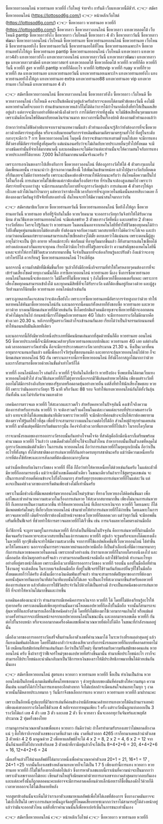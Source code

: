 #
ซื้อหวยลาวออนไลน์ หวยฮานอย หวยยี่กี่ เว็บใหญ่ จ่ายจริง การันตี เว็บแทงหวยนี้ดีชัวร์.
👉👉 สมัครซื้อหวยออนไลน์ (https://lottosod6g.com/)
👉👉 หน้าหลักเว็บไซต์ (https://lottosod6g.com/)
👉👉 ซื้อหวยลาว หวยฮานอย หวยยี่กี (https://lottosod6g.com/)
ซื้อหวยลาว ซื้อหวยลาวออนไลน์ ซื้อหวยลาว แทงหวยลอตโต้ เว็บไหนดี pantip ซื้อหวยลาวยังไง ซื้อหวยลาว เว็บไหนดี ซื้อหวยลาว 4 ตัว ซื้อหวยลาววันนี้ ซื้อหวยลาวพัฒนา ซื้อหวยลาวออนไลน์ เว็บไหนดี ซื้อหวยฮานอย ซื้อหวยฮานอยออนไลน์ ซื้อหวยฮานอย เว็บไหนดี ซื้อหวยฮานอยยังไง ซื้อหวยฮานอยวันนี้ ซื้อหวยฮานอยได้ที่ไหน ซื้อหวยฮานอยเฉพาะกิจ ซื้อหวยฮานอยยังไงให้ถูก ซื้อหวยฮานอย pantip ซื้อหวยฮานอยออนไลน์ เว็บไหนดี แทงหวยลาว แทงหวยลาว4ตัว แทงหวยลาวยังไง แทงหวยลาวออนไลน์ แทงหวยลาววันนี้ แทงหวยลาวพัฒนา แทงหวยลาวชุด แทงหวยลาวสามัคคี แทงหวยลาวสตาร์ แทงหวยลอตโต้ ซื้อหวยล็อตโต้ หวยยี่กี หวยยี่กีคือ หวยยี่กีวันนี้ หวยยี่กี สูตร หวยยี่กี pantip หวยยี่กีคืออะไร หวยยี่กี lottovip หวยยี่กี ruay หวยยี่กีรวย หวยยี่กี สด แทงหวยฮานอย แทงหวยฮานอยวันนี้ แทงหวยฮานอยเฉพาะกิจ แทงหวยฮานอยยังไง แทงหวยฮานอยยังไงให้ถูก แทงหวยฮานอย extra แทงหวยฮานอย88 แทงหวยฮานอย vip แทงหวยฮานอย เว็บไหนดี แทงหวยฮานอย 4 ตัว

👉👉 สมัครซื้อหวยลาวออนไลน์
ซื้อหวยลาวออนไลน์ ซื้อหวยลาวยังไง ซื้อหวยลาว เว็บไหนดี
ซื้อหวยลาวออนไลน์ เว็บไหนดี คงจะเป็นข้อดีแน่ๆอยู่แล้วครับถ้าเราจะตอบได้ตามหัวข้อของวันนี้ คงไม่มีคอหวยท่านใดที่จะบอกว่า ท่านเข้ามาแทงหวยแล้วก็ไม่ได้คิดว่าการได้กำไรมากคือสิ่งที่ทำให้เป็นผลเสียอยู่แล้ว แต่อาจจะมีบางอย่างที่ต้องคำนึงถึงด้วยว่า การได้อัตราจ่ายที่สูงนั้น จะไม่มีข้อเสียอื่นๆตามมาเลย เพราะมันคือเงื่อนไขที่ติดมากับยอดเงินจำนวนมาก ของวงการนี้เป็นเรื่องปกติ ต้องถามตัวท่านเองแล้ว่า

ถ้าหากว่าท่านได้ฟังคำอธิบายจากเราผ่านบทความนี้แล้ว ตัวท่านเองนั้นจะรู้สึกว่ายังต้องการที่จะซื้อหวยลาวด้วยอัตราจ่ายสูงที่สุด หรือจะกลับมายอมรับการจ่ายเดิมพันตามอัตรามาตรฐานทั่วไป ที่อยู่ในระดับกลางๆจะดีกว่า ? การ ซื้อหวยลาวออนไลน์ ในยุคนี้ ถ้าเราจะข้ามการแทงสามตัวบนไปเลย จะมีการแทงสี่ตัวตรงที่มีอัตราจ่ายที่สูงที่สุดครับ แต่แน่นอนครับว่าจะไม่เกิดกับหวยประเภทอื่นๆทั่วไปทั้งหมด จะมีบางชนิดเท่านั้นที่จ่ายได้มากขนาดนี้ และแอดมินคงจะไม่คิดว่าแต่ละท่านนั้นจะให้ความสนใจกับการแทงหวยประเภทที่ได้บาทละ 7,000 ขึ้นไปกันมากขนาดนั้นจริงนะครับ ?

เพราะการเอาเงินของเราไปเสี่ยงกับการ ซื้อหวยลาวออนไลน์ ที่ต้องถูกรางวัลให้ได้ 4 ตัวตรงๆแบบไม่ผิดเพี้ยนเลยนั้น เราแนะนำว่า สู้เราเอาความเสี่ยงนี้ ไปเพิ่มเงินเข้ามาหน่อย แล้วไปลุ้นรางวัลกับล็อตเตอรี่กันเลยจะไม่ดีกว่าเหรอครับ เพราะฉะนั้นคงต้องพิจารณาให้ดีก่อนนะครับว่า อันไหนคือความเป็นไปได้ในเรื่องนี้ การเล่นหวยไม่ใช่เพียงแค่เราต้องคิดเรื่องอัตราจ่าย ที่จำเป็นจะต้องสูงเสมอไป เพราะว่าอัตราจ่ายที่จะบอกว่าสูง จะมีการแลกมากับโอกาสที่จะถูกรางวัลอยู่แล้ว การเล่นเลข 4 ตัวตรงๆให้ถูกเป๊ะเลย แล้วได้เงินกำไรมากๆ แต่หากว่าเราต้องใช้เวลากับการที่จะถูกหวยในชนิดนั้นหลายสิบงวดเลย ก็ต้องลองมาวัดกันดูว่าปัจจัยทั้งสองอย่างนี้ อันไหนจะทำให้มีความน่าสนใจมากกว่ากัน

👉👉 สมัครสมาชิกเว็บหวย
ซื้อหวยฮานอยวันนี้ ซื้อหวยฮานอยออนไลน์ ซื้อยังไงให้ถูก
ซื้อหวยฮานอยวันนี้ หวยฮานอย หรือที่รู้จักกันในชื่อ หวยเวียดนาม จะออกรางวัลทุกวันจึงทำให้ได้รับความนิยม ส่วนวิธีแทงหวยฮานอยออนไลน์ จะมีแค่เลขท้าย 3 ตัวของรางวัลที่หนึ่ง และเลขท้าย 2 ตัวของรางวัลที่สอง ใครจะไปรู้กันละว่า หวยฮานอย ในตอนนี้นอกจากเทคโนโลยีที่ทำให้ชีวิตของทุกคนได้ก้าวไปถึงขั้นยุคหุ่นยนต์แบบไม่ต้องสงสัย ยังต้องมาเจอกับความสะวดกสบายที่เราไม่คิดว่าจะได้เจอ และถ้าถามว่าตอนนี้คนแก่ชราบางคนสามารถเล่นโซเชี่ยลต่างๆได้มั้ย ตอบเลยว่าได้แน่นอน เพราะตอนนี้ผู้สูงอายุไม่ว่าจะเป็น ปู่ย่า ตายาย หรือแม้กระทั่ง พ่อกับแม่ ที่อายุเริ่มมากขึ้นแล้ว ก็ยังสามารถเล่นโซเชี่ยลได้อย่างคล่องแคล่วกันแทบจะทุกคน เรียกได้ว่ามีอะไรบ้างที่ไม่รู้เลยจะดีกว่า ความสำคัญของเทคโนโลยีนี่แหละจะทำให้การใช้ชีวิตสะดวกสบายมากขึ้น จึงจำเป็นมากที่จะต้องเรียนรู้และปรับตัว ถึงแม้ว่าจะอายุเท่าไหร่ก็ได้ ควรเรียนรู้ ซื้อหวยฮานอยออนไลน์ ไว้จะดีที่สุด

นอกจากนี้ ความล้ำสมัยที่มีเพิ่มขึ้นเรื่อย ๆแล้วก็ยังมีอีกหนึ่งกิจกรรมที่ทำให้ใครหลายๆคนต้องการที่จะเข้าร่วมเสี่ยงโชคด้วยทุกงวดนั้นก็คือ การซื้อหวยออนไลน์ หวยฮานอย นี่เอง ซึ่งการซื้อหวยฮานอยออนไลน์ในตอนนี้จะต้องบอกว่า ไม่มีใครที่ไม่ซื้อหวยแน่ ๆ ถึงไม่ซื้อหวยก็ซื้อลอตเตอรี่แหละ เพราะการเสี่ยงโชคทุกคนสามารถเข้าถึงได้ และทุกคนมีสิทธิ์ที่จะได้รับรางวัล แต่ก็ต้องขึ้นอยู่กับดวงด้วย และผู้สูงวัยส่วนมากก็นิยมซื้อ หวยฮานอย ออนไลน์แล้วเช่นกัน

เพราะลูกหลายก็คงจะสอนว่าจะต้องซื้อยังไง เพราะการซื้อหวยฮานอยมีอัตราการจ่ายสูงกกว่าด้วย ทำให้หลายคนได้หันมาซื้อหวยออนไลน์กัน และนอกจากนี้คนแก่ทั้งหลายก็ยังชอบซื้อ หวยฮานอย และหวยลาวด้วย บางคนก็นิยมเล่นหวยยี่กีด้วยเช่นกัน ซึ่งโดยปกติแล้วคนมีอายุเขาจะซื้อหวยที่มักจะออกตอนหัวค่ำไม่ดุกเกินไป ก่อนหน้านี้เราก็ได้พูดถึงหวยฮานอย 4G ไปแล้ว จะมีการออกรางวัลไม่ดึกมากคือช่วงเวลา 20.30 น. หลังจากที่รู้ผลรางวัลแล้วก็จะเข้านอนกันเลย เรียกได้ว่าเป็นกิจกรรมก่อนนอนที่ทำให้นอนหลับฝันดีเลยทีเดียว

และนอกจากนี้ก็ยังมีหวยอีกหนึ่งประเภทที่มีคนนิยมเล่นมากที่สุดด้วยนั้นก็คือ หวยฮานอย ออนไลน์ 5G ซึ่งหวยประเภทนี้ก็จะมีลักษณะคล้ายๆกับหวยฮานอยแบบปกติและ หวยฮานอย 4G เลย แต่ต่างกันแค่เวลาออกผลรางวัลเท่านั้น คือจะมีการประกาศผลรางวัลเวลาประมาณ 21.30 น. ซึ่งเป็นเวลาที่คนอายุมากจะนอนอกันแล้ว แต่นี้เพื่อเอาใจวัยรุ่นที่ชอบนอนดึก และอยากจะลุ้นหวยออนไลน์ไปด้วย ก็จะนิยมเล่นหวยออนไลน์ 5G กัน เพราะนอกจากนี้การซื้อหวยออนไลน์ ก็ยังมีโอกาสถูกได้มากกว่าด้วย และเราก็สามารถซื้อหวยด้วยเงินขั้นต่ำเท่าไหร่ก็ได้

หวยยี่กี่ ออนไลน์คืออะไร เล่นยังไง
หวยยี่กี่ รู้จักกันในอีกชื่อว่า หวยปิงปอง ซึ่งพบเห็นได้ตามเว็บแทงหวยออนไลน์ทั่วไป ส่วนวิธีเล่นหวยยี่กีก็ไม่ยุ่งยากเนื่องจากมีวิธีเล่นคล้ายหวยใต้ดิน เพียงแต่รางวัลที่ออกไม่ได้มีการอ้างอิงกับหวยของรัฐบาลหรือตลาดหุ้นอย่างหวยอื่น แต่สิ่งที่ทำให้นักเสี่ยงโชคชอบ หวยยี่กี เพราะว่ามันออกรางวัลทุก 15 นาที หรือวันละ 88 รอบ จึงทำให้แทงหวยออนไลน์กันได้ทั้งวันลุ้นกันทั้งคืน และไม่จำกัดจำนวนแทงด้วย

เทคนิคการตรวจผล หวยยี่กี ให้สะดวกและรวดเร็ว
สำหรับคอหวยในปัจจุบันนี้ คงเข้าใจถึงความต้องการสำหรับการเล่น หวยยี่กี ว่า จะต้องรวดเร็วแค่ไหนในแต่ละงวดแต่ละรอบที่ประกาศผลรางวัลแล้ว แทบจะช้าไม่ได้เลยแม้แต่นาทีเดียวเพราะว่าหวยยี่กี จะมีกติกาทีค่อนข้างจะบีบให้เราต้องพยายาม ต้องตรวจให้รู้ผลให้ไวที่สุด เพื่อที่ว่าจะสามารถวางแผนในงวดต่อไปได้อีก ส่วนใหญ่ถ้าทุกท่านเคยเล่นหวยยี่กี มาตั้งแต่ยุคที่มีการเริ่มต้นแรกๆนั้น ก็คงจำถึงช่วงเวลาที่แทงหวยยี่กีไปแล้ว ในรอบใดๆก็ตาม

เราจะมานั่งรอผลของการออกรางวัลรอบนั้นกันอย่างใจจดใจจ่อ ที่สำคัญคืออีกมือนึงเราก็เตรียมพร้อมคำนวณผล หวยยี่กี ไว้แล้วว่า เลขเด็ดตัวต่อไปที่จะใช้จะเป็นตัวไหน ถ้าหากรอบนั้นเป็นตัวเลขที่หลุดไม่ถูกรางวัลเลยแม้แต่ตัวเดียว ในการเล่น หวยออนไลน์ ถือว่าการเล่นหวยยี่กีในยุคบุกเบิกนั้น ถือว่าเป็นอะไรที่ทั้งสนุก ทั้งได้รสชาติของการเล่นหวยยี่กีกันอย่างครบทุกรสชาตินะครับ แม้ว่ามีความเหนื่อยกับการที่ต้องใช้ทักษะและการสังเกตที่ต้องมีเยอะมากๆก็ตาม

แต่ว่าเมื่อเทียบกับเงินรางวัลของ หวยยี่กี ที่ได้ ก็ถือว่าทำให้หายเหนื่อยได้ด้วยเช่นกันครับ ในแต่ละตัวที่มีหวยยี่กีออกมารอบนึง แม้ว่าจะมีตัวเลขเด็ดแค่ตัวเดียว ในขณะเดียวกันถ้าเราใช้สูตรรูดเลขเด่น จะเป็นการเอาตัวรอดที่ค่อนข้างจะไปได้ไกลมากๆ สำหรับทุกๆรอบของการเล่นหวยยี่กีในแต่ละวัน แต่คงจะเป็นแค่ช่วงเวลาของการเริ่มต้นเพียงช่วงไม่กี่เท่านั้นครับ

เพราะในเมื่อช่วงนึงที่มีแพลตฟอร์มหวยออนไลน์ใหม่ๆเข้ามา ที่ทางเว็บหวยเองได้คิดค้นขึ้นมา เพื่อแก้ไขและช่วยอำนวยความสะดวกในเรื่องการเล่นหวย ให้สะดวกสบายมากขึ้น เพียงไม่นานการเล่นหวยยี่กี ก็เลยกลายเป็นความสะดวกขึ้น ทำให้คอหวยออนไลน์ ที่เลือกจะหาเงินจาก หวยยี่กี โดยเฉพาะ ก็ได้มีแพลตฟอร์มใหม่ๆ ที่เกี่ยวกับหวยออนไลน์ เข้ามาช่วยให้ทำการเล่นหวยยี่กีได้ง่ายขึ้น โดยเฉพาะในการตรวจผลหวยยี่กี เดิมทีจากที่เราต้องนั่งเฝ้าหน้าจอของเว็บหวยยี่กีตลอดเวลา แต่ว่าทุกวันนี้ จะมีออพชั่นเสริมที่เป็นฟีเจอร์ ที่ช่วยทำให้การตรวจผลหวยยี่กีได้เร็วขึ้น เช่น การแจ้งผลหวยโดยตรงผ่านมือถือ

ซึ่งวิธีการนี้ จะถูกรวมอยู่ในการเล่นหวยยี่กี ที่กำลังเป็นที่นิยมในปัจจุบัน คือการเล่นหวยยี่กีผ่านมือถือ ชัดเจนครับว่าคอหวยจะสะดวกสบายขึ้นในแง่การกดแทง หวยยี่กี อยู่แล้ว จะรูดหรือจะแทงโต๊ดแทงเต็งในหวยยี่กี ทุกๆฟังชั่นจะทำให้มีความสะดวกขึ้น จากการที่ใช้แอปพลิเคชั่นที่เว็บหวยออนไลน์ ได้ทำขึ้นมาให้โดยเฉพาะ นอกจากนั้นการตรวจผลหวยผ่านแอปหวยมือถือ ก็เป็นตัวเลือกนึงที่มีควาหมายมากๆ กับการเล่นหวยขอคอหวยในตอนนี้ เพราะยกตัวอย่างเช่น ถ้าเราแทงหวยยี่กีในรอบใดรอบนึงลงไป และเมื่อกดบิล หักเงินทุกอย่างเสร็จแล้ว เราสามารถกดปิดหน้าจอมือถือ แล้วใช้ชีวิตปกติ ทำงานอะไรทุกอย่างที่อยู่ตรงหน้าได้เลย เพราะเมื่อถึงเวลาที่มีการออกรางวัลของ หวยยี่กี รอบนั้น แอปในมือถือที่ท่านใช้งานอยู่ จะเด้งเตือน ในระบบแจ้งเตือนมือถือ ที่อยู่ในฟีเจอร์ที่ใช้ร่วมกันกับแอปอื่นๆที่ใช้ในมือถือทั้งหมดเลยก็ว่าได้ครับ ดังนั้นเมื่อวางเงินเดิมพันเสร็จแล้ว ท่านจะสามารถตัดปัญหาของการที่ต้องมาคอยนั่งลุ้นหวยกันแบบวินาทีต่อวินาทีแบบนั้นไปได้เลย จะเป็นอะไรที่สะดวกมากขึ้นสำหรับคอหวยที่ต้องการเล่นหวย แล้วยังต้องการใช้ชีวิตประจำวันไปด้วยได้เป็นอย่างดี ถ้าจะเป็นเทคนิคของการเล่นหวยยี่กี ที่จะทำให้หาเงินได้มากขึ้นและง่ายขึ้น

แอดมินคงต้องแนะนำว่า ท่านสามารถมีเทคนิคการหาเงินจาก หวยยี่กี ได้ โดยที่ไม่ต้องเรียนรู้อะไรให้ยุ่งยากครับ เพราะตอนนี้แค่เพียงทุกท่านนั้นดาวน์โหลดแอปหวยยี่กีลงไปในมือถือ จากนั้นก็สามารถจะลุ้นหวยยี่กีและยังสามารถเลือกใช้เทคนิคต่างๆได้ โดยที่ยังไม่ต้องมาใช้เวลามากจนเกินไป หรือแม้แต่บางครั้งท่านอาจจะเปลี่ยนหน้าจอจากแอปหวยออนไลน์ในขณะนั้น และออกมาหาเลขเด็ด หวยยี่กี กันต่อไปในรอบหน้า หรือจะออกมากดเครื่องคิดเลขเพื่อคำนวณหวยยี่ต่อไปได้อีก ในขณะที่กำลังรอผลอยู่นั้น

เมื่อถึงเวลาของการออกรางวัลเสร็จสิ้นท่านก็เอาตัวเลขที่คำนวณมาได้ ในระหว่างที่รอผลล่าสุดอยู่ แล้วก็แทงเดิมพันต่อได้เลย โดยที่ไม่ต้องกลัวว่าจะต้องเสียเวลากับการนั่งรอผลหวยยี่กีแบบที่คลาดสายตาไม่ได้ เหมือนกับสมัยก่อนที่ท่านเล่นกันมา ถือว่าเป็นวิถีใหม่ๆ ที่มาพร้อมกับความทันสมัยของคนเล่น หวยออนไลน์ ครับ ซึ่งถ้าเรารู้ว่าฟีเจอร์ใหม่ๆของแอปหวยที่สร้างขึ้นมานั้น ทำมาเพื่อประโยชน์อะไร เราก็จะสามารถใช้ประโยชน์และนำมันกลับมาเป็นวิธีการหาเงินของเราให้มีประสิทธิภาพมากขึ้นได้ด้วยเช่นกันนั่นเอง

👉👉 สมัครซื้อหวยออนไลน์
สูตรแทง หวยลาว หวยฮานอย หวยยี่กี ซื้อเป็น ทำเงินเป็นล้าน
หวยออนไลน์เป็นอีกหนึ่งเกมเดิมพันที่คนไทยชอบมาก ๆ ด้วยรูปแบบของมันที่ค่อนข้างให้ความสนุก ความตื่นเต้น แถมยังได้กำไรในการแทงเยอะอีกต่างหาก จึงไม่แปลกถ้าจะมีคนสนใจเล่นเยอะในทุก ๆ งวด หวยนั้นก็มีหลายประเภทมาก ๆ วันนี้เราจึงขอเลือกการแทง หวยลาว หวยฮานอย หวยยี่กี มาฝากนะคะ

เพราะเป็นอีกหนึ่งรูปแบบที่มีวิธการเล่นที่ค่อนข้างง่ายมีลักษณะคล้ายการแทงหวยใต้ดินบ้านเราเลยค่ะ เพียงแค่เขาออกรางวัลโดยใช้ตัวเลข 4 หลักจากการหมุนเพียง 1 ครั้ง แต่รางวัลนั้นถูกแบ่งออกเป็น 3 รางวัลได้แก่ เลข 4 ตัว เลข 3 ตัว และเลข 2 ตัว ซึ่ง หวยลาว นั้นจะออกทุกวันจันทร์และพฤหัสประมาณ 2 ทุ่มครึ่งของไทย

เรามาดูการคำนวณหาตัวเลขเพื่อแทง หวยลาว กันดีกว่าค่ะ ถ้าใครทำตามรับรองเลยว่าไม่พลาดสักงวดแน่ ๆ คือให้เราอิงจากตัวเลขของงวดที่แล้วมา เช่น งวดที่แล้วออก 4265 เราก็ยกมาเลยแล้วนำตัวเลข 3 ตัวหน้า 4 2 6 มาคูณด้วย 2 เพื่อหาผลลัพธ์ก็จะได้ 4 x 2 = 8, 2 x 2 = 4, 6 x 2 = 12 จากนั้นก็นำผลที่ได้ไปบวกเข้ากับเลข 3 ตัวหน้าที่เรามีอยู่แล้วก็จะได้เป็น 8+4+2+6 = 20, 4+4+2+6 = 16, 12+4+2+6 = 24

เมื่อเสร็จแล้วก็ให้นำผลลัพธ์ที่ได้มาบวกหนึ่งเพื่อคำนวณหาค่าตัวเลข 20+1 = 21, 16+1 = 17 , 24+1 =25 จากนั้นก็เอาเลขข้างหลังมาแทงหวยก็จะได้เป็น 1 7 5 เพียงเท่านี้การแทง หวยลาว หวยฮานอย หวยยี่กี ก็ไม่ใช่เรื่องยากอีกต่อไปแล้ว ซึ่งการหาตัวเลขแบบนี้เราเน้นที่ความน่าจะเป็นมากกว่าเพราะตัวเลขเราออกไม่เยอะ เซียนส่วนใหญ่จึงนิยมหาค่าด้วยการเอาเลขจากงวดล่าสุดมาบวกลบกันเอง และแต่ละครั้งนั้นก็ถูกตลอดนะคะแต่อาจจะมีการคลาดเคลื่อนด้วยเล็กน้อยเราก็ซื้อขึ้นลงดักไว้ด้วยก็ดีเวลาหวยออกจะได้ไม่เสียดายทีหลัง

จากสูตรข้างต้นนั้นจะเห็นได้ว่าเราเอาตัวเลขมาหาผลลัพธ์เพื่อให้ได้เลขที่ต้องการ ซึ่งบางงวดมันอาจจะไม่เป๊ะก็เป็นได้ เพราะการเล่นหวยนั้นถูกจัดอยู่ที่โหมดเสี่ยงทายซะมากกว่าเราไม่สามารถรู้ได้ล่วงหน้าอยู่แล้วว่ามันจะออกตัวไหน แต่สิ่งที่เราคำนวณนั้นก็เพื่อหาเปอร์เซ็นในการชนะเท่านั้นเอง

👉👉 สมัครซื้อหวยออนไลน์
👉👉 หน้าหลักเว็บไซต์
👉👉 ซื้อหวยลาว หวยฮานอย หวยยี่กี
